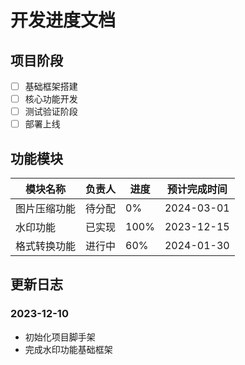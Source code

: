 # 开发进度文档

## 项目阶段
- [ ] 基础框架搭建
- [ ] 核心功能开发
- [ ] 测试验证阶段
- [ ] 部署上线

## 功能模块
| 模块名称       | 负责人 | 进度 | 预计完成时间 |
|----------------|--------|------|--------------|
| 图片压缩功能   | 待分配 | 0%   | 2024-03-01   |
| 水印功能       | 已实现 | 100% | 2023-12-15   |
| 格式转换功能   | 进行中 | 60%  | 2024-01-30   |

## 更新日志
### 2023-12-10
- 初始化项目脚手架
- 完成水印功能基础框架